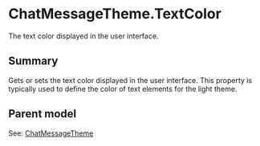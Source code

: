 # ChatMessageTheme.TextColor

The text color displayed in the user interface.

## Summary

Gets or sets the text color displayed in the user interface.
This property is typically used to define the color of text
elements for the light theme.

## Parent model

See: [ChatMessageTheme](ChatMessageTheme.md)